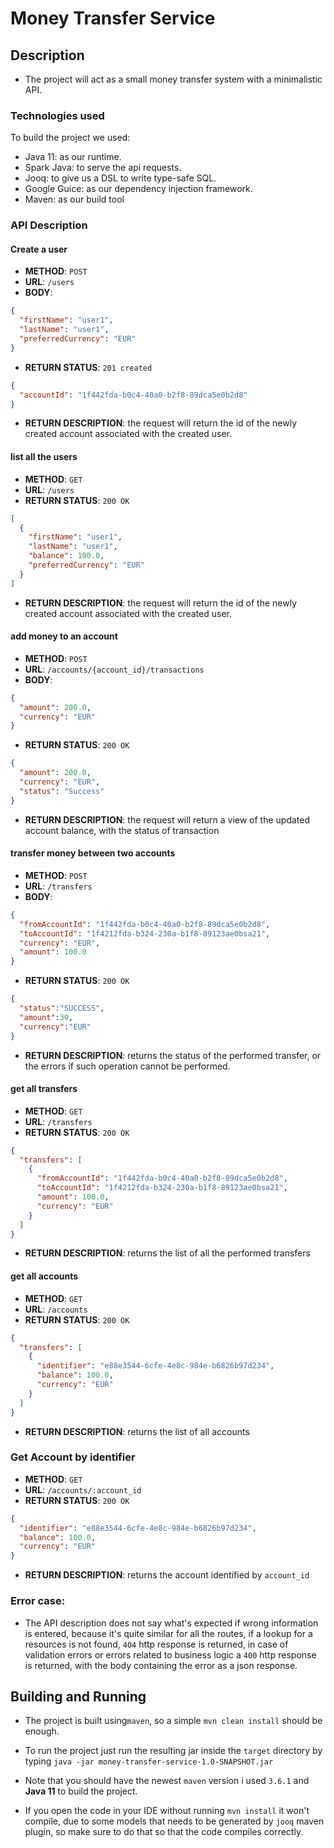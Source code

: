 # Money Transfer Service

## Description
- The project will act as a small money transfer system with a minimalistic API.

### Technologies used

To build the project we used:

- Java 11: as our runtime.
- Spark Java: to serve the api requests.
- Jooq: to give us a DSL to write type-safe SQL.
- Google Guice: as our dependency injection framework.
- Maven: as our build tool

### API Description

#### Create a user
- **METHOD**: `POST`
- **URL**: `/users`
- **BODY**:
```json
{
  "firstName": "user1",
  "lastName": "user1",
  "preferredCurrency": "EUR"
}
```
- **RETURN STATUS**: `201 created`
```json
{
  "accountId": "1f442fda-b0c4-40a0-b2f8-89dca5e0b2d8"
}
```
- **RETURN DESCRIPTION**: the request will return the id of the newly created account associated with the created user.

#### list all the users

- **METHOD**: `GET`
- **URL**: `/users`
- **RETURN STATUS**: `200 OK`
```json
[
  {
    "firstName": "user1",
    "lastName": "user1",
    "balance": 100.0,
    "preferredCurrency": "EUR"
  }
]
```
- **RETURN DESCRIPTION**: the request will return the id of the newly created account associated with the created user.

#### add money to an account

- **METHOD**: `POST`
- **URL**: `/accounts/{account_id}/transactions`
- **BODY**:
```json
{
  "amount": 200.0,
  "currency": "EUR"
}
```
- **RETURN STATUS**: `200 OK`
```json
{
  "amount": 200.0,
  "currency": "EUR",
  "status": "Success"
}
```
- **RETURN DESCRIPTION**: the request will return a view of the updated account balance, with the status of transaction

#### transfer money between two accounts

- **METHOD**: `POST`
- **URL**: `/transfers`
- **BODY**:
```json
{
  "fromAccountId": "1f442fda-b0c4-40a0-b2f8-89dca5e0b2d8",
  "toAccountId": "1f4212fda-b324-230a-b1f8-89123ae0bsa21",
  "currency": "EUR",
  "amount": 100.0
}
```
- **RETURN STATUS**: `200 OK`
```json
{
  "status":"SUCCESS",
  "amount":30,
  "currency":"EUR"
}
```
- **RETURN DESCRIPTION**: returns the status of the performed transfer, or the errors if such operation cannot be performed.

#### get all transfers

- **METHOD**: `GET`
- **URL**: `/transfers`
- **RETURN STATUS**: `200 OK`
```json
{
  "transfers": [
    {
      "fromAccountId": "1f442fda-b0c4-40a0-b2f8-89dca5e0b2d8",
      "toAccountId": "1f4212fda-b324-230a-b1f8-89123ae0bsa21",
      "amount": 100.0,
      "currency": "EUR"
    }
  ]
}
```
- **RETURN DESCRIPTION**: returns the list of all the performed transfers


#### get all accounts

- **METHOD**: `GET`
- **URL**: `/accounts`
- **RETURN STATUS**: `200 OK`
```json
{
  "transfers": [
    {
      "identifier": "e88e3544-6cfe-4e8c-984e-b6826b97d234",
      "balance": 100.0,
      "currency": "EUR"
    }
  ]
}
```
- **RETURN DESCRIPTION**: returns the list of all accounts

### Get Account by identifier

- **METHOD**: `GET`
- **URL**: `/accounts/:account_id`
- **RETURN STATUS**: `200 OK`

```json
{
  "identifier": "e88e3544-6cfe-4e8c-984e-b6826b97d234",
  "balance": 100.0,
  "currency": "EUR"
}
```
- **RETURN DESCRIPTION**: returns the account identified by `account_id`

### Error case:

- The API description does not say what's expected if wrong information is entered, because it's quite similar for all the routes,
if a lookup for a resources is not found, `404` http response is returned, in case of validation errors or errors related to business logic
a `400` http response is returned, with the body containing the error as a json response.

## Building and Running

- The project is built using`maven`, so a simple `mvn clean install` should be enough.
- To run the project just run the resulting jar inside the `target` directory by typing `java -jar money-transfer-service-1.0-SNAPSHOT.jar`

- Note that you should have the newest `maven` version i used `3.6.1` and **Java 11** to build the project.
- If you open the code in your IDE without running `mvn install` it won't compile, due to some models that needs to be generated by `jooq` maven plugin, so
make sure to do that so that the code compiles correctly.